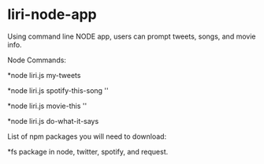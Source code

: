 # liri-node-app



Using command line NODE app, users can prompt tweets, songs, and movie info.



Node Commands:

*node liri.js my-tweets

*node liri.js spotify-this-song '<song name here>'

*node liri.js movie-this '<movie name here>'

*node liri.js do-what-it-says
  


List of npm packages you will need to download:

*fs package in node, twitter, spotify, and request.
